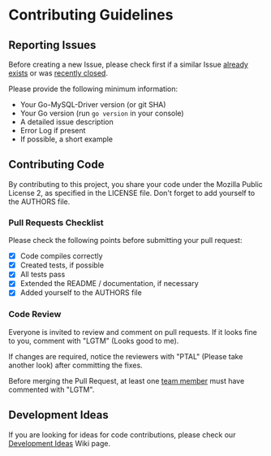 # Contributing Guidelines

## Reporting Issues

Before creating a new Issue, please check first if a similar Issue [already exists](https://github.com/democratic-coin/dcoin-go/vendor/src/github.com/go-sql-driver/mysql/issues?state=open) or was [recently closed](https://github.com/democratic-coin/dcoin-go/vendor/src/github.com/go-sql-driver/mysql/issues?direction=desc&page=1&sort=updated&state=closed).

Please provide the following minimum information:
* Your Go-MySQL-Driver version (or git SHA)
* Your Go version (run `go version` in your console)
* A detailed issue description
* Error Log if present
* If possible, a short example


## Contributing Code

By contributing to this project, you share your code under the Mozilla Public License 2, as specified in the LICENSE file.
Don't forget to add yourself to the AUTHORS file.

### Pull Requests Checklist

Please check the following points before submitting your pull request:
- [x] Code compiles correctly
- [x] Created tests, if possible
- [x] All tests pass
- [x] Extended the README / documentation, if necessary
- [x] Added yourself to the AUTHORS file

### Code Review

Everyone is invited to review and comment on pull requests.
If it looks fine to you, comment with "LGTM" (Looks good to me).

If changes are required, notice the reviewers with "PTAL" (Please take another look) after committing the fixes.

Before merging the Pull Request, at least one [team member](https://github.com/democratic-coin/dcoin-go/vendor/src/github.com/go-sql-driver?tab=members) must have commented with "LGTM".

## Development Ideas

If you are looking for ideas for code contributions, please check our [Development Ideas](https://github.com/democratic-coin/dcoin-go/vendor/src/github.com/go-sql-driver/mysql/wiki/Development-Ideas) Wiki page.
